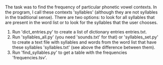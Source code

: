 The task was to find the frequency of particular phonetic vowel contexts.
In the program, I call these contexts 'syllables' (although they are not syllables in the traditional sense).
There are two options: to look for all syllables that are present in the word list or to look for the syllables that the user chooses.
1. Run 'dict_entries.py' to create a list of dictionary entries entries.txt.
2. Run 'syllables_all.py' (you need 'sounds.txt' for that) or 'syllables_set.py' to create a text file with syllables and words from the word list that have these syllables 'syllables.txt' (see above the difference between them).
3. Run 'find_syllables.py' to get a table with the frequencies 'frequencies.tsv'.